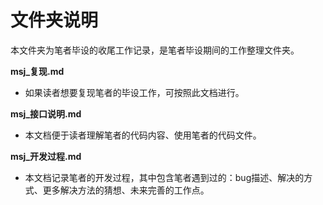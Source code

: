 # 文件夹说明

本文件夹为笔者毕设的收尾工作记录，是笔者毕设期间的工作整理文件夹。

**msj_复现.md**

* 如果读者想要复现笔者的毕设工作，可按照此文档进行。

**msj_接口说明.md**

* 本文档便于读者理解笔者的代码内容、使用笔者的代码文件。

**msj_开发过程.md**

* 本文档记录笔者的开发过程，其中包含笔者遇到过的：bug描述、解决的方式、更多解决方法的猜想、未来完善的工作点。
